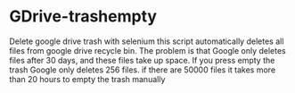# GDrive-trashempty
Delete google drive trash with selenium
this script automatically deletes all files from google drive recycle bin. The problem is that Google only deletes files after 30 days, and these files take up space. If you press empty the trash Google only deletes 256 files. if there are 50000 files it takes more than 20 hours to empty the trash manually
